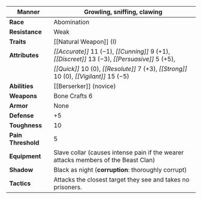 
| **Manner**         | Growling, sniffing, clawing                                        |
| ------------------ | ------------------------------------------------------------------ |
| **Race**           | Abomination                                                       |
| **Resistance**     | Weak                                                               |
| **Traits**         | [[Natural Weapon]] (I)                                            |
| **Attributes**     | *[[Accurate]]* 11 (−1), *[[Cunning]]* 9 (+1), *[[Discreet]]* 13 (−3), *[[Persuasive]]* 5 (+5), |
|                    | *[[Quick]]* 10 (0), *[[Resolute]]* 7 (+3), *[[Strong]]* 10 (0), *[[Vigilant]]* 15 (−5) |
| **Abilities**      | [[Berserker]] (novice)                                            |
| **Weapons**        | Bone Crafts 6                                                     |
| **Armor**          | None                                                               |
| **Defense**        | +5                                                                 |
| **Toughness**      | 10                                                                 |
| **Pain Threshold** | 5                                                                  |
| **Equipment**      | Slave collar (causes intense pain if the wearer attacks members of the Beast Clan) |
| **Shadow**         | Black as night (**corruption**: thoroughly corrupt)                |
| **Tactics**        | Attacks the closest target they see and takes no prisoners.        |

